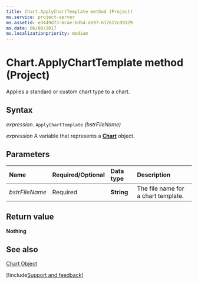 ```yaml
---
title: Chart.ApplyChartTemplate method (Project)
ms.service: project-server
ms.assetid: ed449d73-6cae-6d54-de97-617612cd9129
ms.date: 06/08/2017
ms.localizationpriority: medium
---
```



# Chart.ApplyChartTemplate method (Project)
Applies a standard or custom chart type to a chart.

## Syntax

_expression_. `ApplyChartTemplate` _(bstrFileName)_

_expression_ A variable that represents a **[Chart](Project.Chart.md)** object.


## Parameters

|Name|Required/Optional|Data type|Description|
|:-----|:-----|:-----|:-----|
| _bstrFileName_|Required|**String**|The file name for a chart template.|


## Return value

 **Nothing**


## See also


[Chart Object](Project.chart.md)

[!include[Support and feedback](~/includes/feedback-boilerplate.md)]